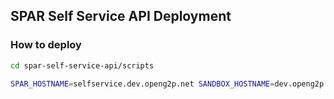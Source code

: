 ## SPAR Self Service API Deployment

### How to deploy

```bash
cd spar-self-service-api/scripts
```
```bash
SPAR_HOSTNAME=selfservice.dev.openg2p.net SANDBOX_HOSTNAME=dev.openg2p.net ./install.sh
```

